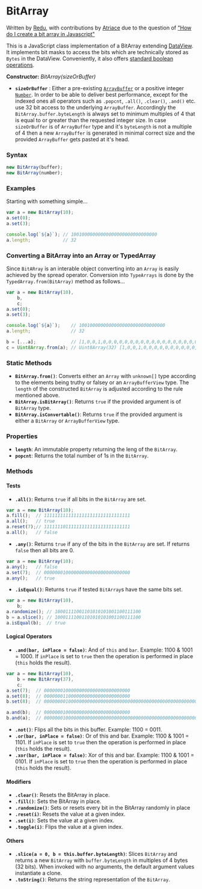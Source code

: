 # BitArray

Written by [Redu](https://stackoverflow.com/users/4543207/redu), with contributions by [Atriace](https://stackoverflow.com/users/923972/atriace) due to the question of ["How do I create a bit array in Javascript"](https://stackoverflow.com/questions/6972717/how-do-i-create-bit-array-in-javascript/73993403#answer-73993403)

This is a JavaScript class implementation of a BitArray extending [DataView](https://developer.mozilla.org/en-US/docs/Web/JavaScript/Reference/Global_Objects/DataView).  It implements bit masks to access the bits which are technically stored as `Bytes` in the DataView.  Conveniently, it also offers [standard boolean operations](https://en.wikipedia.org/wiki/Bit_array#Basic_operations).



**Constructor:** *BitArray(sizeOrBuffer)*

* **`sizeOrBuffer`** : Either a pre-existing [`ArrayBuffer`](https://developer.mozilla.org/en-US/docs/Web/JavaScript/Reference/Global_Objects/ArrayBuffer) or a positive integer [`Number`](https://developer.mozilla.org/en-US/docs/Web/JavaScript/Reference/Global_Objects/Number). In order to be able to deliver best performance, except for the indexed ones all operators such as `.popcnt`, `.all()`, `.clear()`, `.and()` etc. use 32 bit access to the underlying `ArrayBuffer`. Accordingly the `BitArray.buffer.byteLength` is always set to minimum multiples of 4 that is equal to or greater than the requested integer size. In case `sizeOrBuffer` is of `ArrayBuffer` type and it's `byteLength` is not a multiple of 4 then a new `ArrayBuffer` is generated in minimal correct size and the provided `ArrayBuffer` gets pasted at it's head.

### Syntax
```javascript
new BitArray(buffer);
new BitArray(number);
```

### Examples

Starting with something simple...
```javascript
var a = new BitArray(10);
a.set(0);
a.set(3);

console.log(`${a}`); // 10010000000000000000000000000000
a.length;            // 32
```
### Converting a BitArray into an Array or TypedArray
Since `BitARray` is an interable object converting into an `Array` is easily achieved by the spread operator. Conversion into `TypeArrays` is done by the `TypedArray.from(BitArray)` method as follows...
```javascript
var a = new BitArray(10),
    b,
    c;
a.set(0);
a.set(3);

console.log(`${a}`);    // 10010000000000000000000000000000
a.length;               // 32

b = [...a];             // [1,0,0,1,0,0,0,0,0,0,0,0,0,0,0,0,0,0,0,0,0,0,0,0,0,0,0,0,0,0,0,0,]
c = Uint8Array.from(a); // Uint8Array(32) [1,0,0,1,0,0,0,0,0,0,0,0,0,0,0,0,0,0,0,0,0,0,0,0,0,0,0,0,0,0,0,0, buffer: ArrayBuffer(32), byteLength: 32, byteOffset: 0, length: 32, Symbol(Symbol.toStringTag): 'Uint8Array']
```

### Static Methods
* **`BitArray.from()`**: Converts either an `Array` with `unknown[]` type according to the elements being truthy or falsey or an `ArrayBufferView` type. The `length` of the constructed `BitArray` is adjusted according to the rule mentioned above.
* **`BitArray.isBitArray()`**: Returns `true` if the provided argument is of `BitArray` type.
* **`BitArray.isConvertable()`**: Returns `true` if the provided argument is either a `BitArray` or `ArrayBufferView` type.

### Properties
* **`length`**: An immutable property returning the leng of the `BitArray`.
* **`popcnt`**: Returns the total number of 1s in the `BitArray`.
### Methods
#### Tests
* **`.all()`**: Returns `true` if all bits in the `BitArray` are set.
```javascript
var a = new BitArray(10);
a.fill();  // 11111111111111111111111111111111
a.all();   // true
a.reset(7);// 11111110111111111111111111111111
a.all();   // false 
```
* **`.any()`**: Returns `true` if any of the bits in the `BitArray` are set. If returns `false` then all bits are 0.
```javascript
var a = new BitArray(10);
a.any();   // false
a.set(7);  // 00000001000000000000000000000000
a.any();   // true 
```
* **`.isEqual()`**: Returns `true` if tested `BitArray`s have the same bits set.
```javascript
var a = new BitArray(10),
    b;
a.randomize(); // 10001111001101010101001100111100
b = a.slice(); // 10001111001101010101001100111100
a.isEqual(b);  // true 
```
#### Logical Operators
* **`.and(bar, inPlace = false)`**: And of `this` and `bar`. Example: 1100 & 1001 = 1000. If `inPlace` is set to `true` then the operation is performed in place (`this` holds the result).
```javascript
var a = new BitArray(10),
    b = new BitArray(37),
    c;
a.set(7);  // 00000001000000000000000000000000
a.set(8);  // 00000001100000000000000000000000
b.set(8);  // 0000000010000000000000000000000000000000000000000000000000000000

a.and(b);  // 00000001000000000000000000000000
b.and(a);  // 0000000100000000000000000000000000000000000000000000000000000000
```
* **`.not()`**: Flips all the bits in this buffer. Example: 1100 = 0011.
* **`.or(bar, inPlace = false)`**: Or of this and bar. Example: 1100 & 1001 = 1101. If `inPlace` is set to `true` then the operation is performed in place (`this` holds the result).
* **`.xor(bar, inPlace = false)`**: Xor of this and bar. Example: 1100 & 1001 = 0101. If `inPlace` is set to `true` then the operation is performed in place (`this` holds the result).
#### Modifiers
* **`.clear()`**: Resets the BitArray in place.
* **`.fill()`**: Sets the BitArray in place.
* **`.randomize()`**: Sets or resets every bit in the BitArray randomly in place
* **`.reset(i)`**: Resets the value at a given index.
* **`.set(i)`**: Sets the value at a given index.
* **`.toggle(i)`**: Flips the value at a given index.
#### Others
* **`.slice(a = 0, b = this.buffer.byteLength)`**: Slices `BitArray` and returns a new `BitArray` with `buffer.byteLength` in multiples of 4 bytes (32 bits). When invoked with no arguments, the default argument values instantiate a clone.
* **`.toString()`**: Returns the string representation of the `BitArray`.
